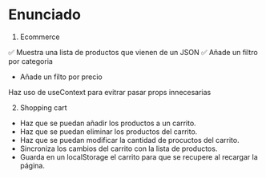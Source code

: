 # Enunciado
1. Ecommerce

✅ Muestra una lista de productos que vienen de un JSON
✅ Añade un filtro por categoria
- Añade un filto por precio

Haz uso de useContext para evitrar pasar props innecesarias

2. Shopping cart

- Haz que se puedan añadir los productos a un carrito.
- Haz que se puedan eliminar los productos del carrito.
- Haz que se puedan modificar la cantidad de procuctos del carrito.
- Sincroniza los cambios del carrito con la lista de productos.
- Guarda en un localStorage el carrito para que se recupere al recargar la página.
